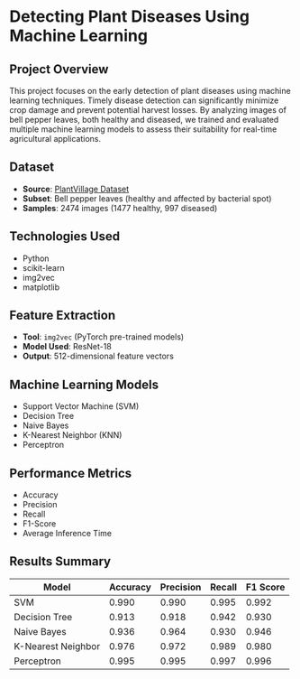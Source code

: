 # Detecting Plant Diseases Using Machine Learning

## Project Overview
This project focuses on the early detection of plant diseases using machine learning techniques. Timely disease detection can significantly minimize crop damage and prevent potential harvest losses. By analyzing images of bell pepper leaves, both healthy and diseased, we trained and evaluated multiple machine learning models to assess their suitability for real-time agricultural applications.

## Dataset
- **Source**: [PlantVillage Dataset]([https://plantvillage.psu.edu/](https://www.kaggle.com/datasets/emmarex/plantdisease))
- **Subset**: Bell pepper leaves (healthy and affected by bacterial spot)
- **Samples**: 2474 images (1477 healthy, 997 diseased)

## Technologies Used
- Python
- scikit-learn
- img2vec
- matplotlib

## Feature Extraction
- **Tool**: `img2vec` (PyTorch pre-trained models)
- **Model Used**: ResNet-18
- **Output**: 512-dimensional feature vectors

## Machine Learning Models
- Support Vector Machine (SVM)
- Decision Tree
- Naive Bayes
- K-Nearest Neighbor (KNN)
- Perceptron

## Performance Metrics
- Accuracy
- Precision
- Recall
- F1-Score
- Average Inference Time

## Results Summary
| Model          | Accuracy | Precision | Recall | F1 Score |
|----------------|----------|-----------|--------|----------|
| SVM            | 0.990    | 0.990     | 0.995  | 0.992    |
| Decision Tree  | 0.913    | 0.918     | 0.942  | 0.930    |
| Naive Bayes    | 0.936    | 0.964     | 0.930  | 0.946    |
| K-Nearest Neighbor | 0.976 | 0.972    | 0.989  | 0.980    |
| Perceptron     | 0.995    | 0.995     | 0.997  | 0.996    |



